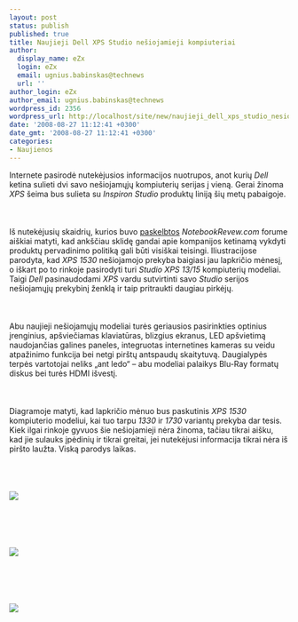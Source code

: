 ```yaml
---
layout: post
status: publish
published: true
title: Naujieji Dell XPS Studio nešiojamieji kompiuteriai
author:
  display_name: eZx
  login: eZx
  email: ugnius.babinskas@technews
  url: ''
author_login: eZx
author_email: ugnius.babinskas@technews
wordpress_id: 2356
wordpress_url: http://localhost/site/new/naujieji_dell_xps_studio_nesiojamieji_kompiuteriai/
date: '2008-08-27 11:12:41 +0300'
date_gmt: '2008-08-27 11:12:41 +0300'
categories:
- Naujienos
---
```

<p>Internete pasirodė nutekėjusios informacijos nuotrupos, anot kurių <i>Dell</i> ketina sulieti dvi savo nešiojamųjų kompiuterių serijas į vieną. Gerai žinoma <i>XPS</i> šeima bus sulieta su <i>Inspiron Studio</i> produktų liniją šių metų pabaigoje.<br />
<br><br />
<br>Iš nutekėjusių skaidrių, kurios buvo <a class="ns" href="http://forum.notebookreview.com/showthread.php?t=291340">paskelbtos</a> <i>NotebookRevew.com</i> forume aiškiai matyti, kad ankščiau sklidę gandai apie kompanijos ketinamą vykdyti produktų pervadinimo politiką gali būti visiškai teisingi. Iliustracijose parodyta, kad <i>XPS 1530</i> nešiojamojo prekyba baigiasi jau lapkričio mėnesį, o iškart po to rinkoje pasirodyti turi <i>Studio XPS 13/15</i> kompiuterių modeliai. Taigi <i>Dell</i> pasinaudodami <i>XPS</i> vardu sutvirtinti savo <i>Studio</i> serijos nešiojamųjų prekybinį ženklą ir taip pritraukti daugiau pirkėjų.<br />
<br><br />
<br>Abu naujieji nešiojamųjų modeliai turės geriausios pasirinkties optinius įrenginius, apšviečiamas klaviatūras, blizgius ekranus, LED apšvietimą naudojančias galines paneles, integruotas internetines kameras su veidu atpažinimo funkcija bei netgi pirštų antspaudų skaitytuvą. Daugialypės terpės vartotojai neliks „ant ledo“ – abu modeliai palaikys Blu-Ray formatų diskus bei turės HDMI išvestį.<br />
<br><br />
<br>Diagramoje matyti, kad lapkričio mėnuo bus paskutinis <i>XPS 1530</i> kompiuterio modeliui, kai tuo tarpu <i>1330</i> ir <i>1730</i> variantų prekyba dar tesis. Kiek ilgai rinkoje gyvuos šie nešiojamieji nėra žinoma, tačiau tikrai aišku, kad jie sulauks įpėdinių ir tikrai greitai, jei nutekėjusi informacija tikrai nėra iš piršto laužta. Viską parodys laikas.<br />
<br><br />
<br><br><img src="http://www.technews.lt/upl/Failai/dell_leak1.jpg"><br><br />
<br><br />
<br><br><img src="http://www.technews.lt/upl/Failai/dell_leak2.jpg"><br><br />
<br><br />
<br><br><img src="http://www.technews.lt/upl/Failai/dell_leak3.jpg"><br><br />
<br><br />
<br><br />
<br></p>
